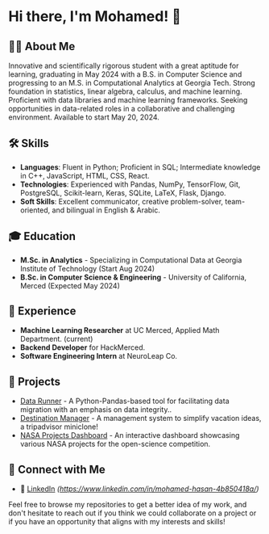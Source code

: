 # Hi there, I'm Mohamed! 👋

## 👨‍💻 About Me

Innovative and scientifically rigorous student with a great aptitude for learning, graduating in May 2024 with a B.S. in
Computer Science and progressing to an M.S. in Computational Analytics at Georgia Tech. Strong foundation in statistics,
linear algebra, calculus, and machine learning. Proficient with data libraries and machine learning frameworks. Seeking
opportunities in data-related roles in a collaborative and challenging environment. Available to start May 20, 2024.

## 🛠 Skills
- **Languages**: Fluent in Python; Proficient in SQL; Intermediate knowledge in C++, JavaScript, HTML, CSS, React.
- **Technologies**: Experienced with Pandas, NumPy, TensorFlow, Git, PostgreSQL, Scikit-learn, Keras, SQLite, LaTeX, Flask, Django.
- **Soft Skills**: Excellent communicator, creative problem-solver, team-oriented, and bilingual in English & Arabic.

## 🎓 Education

- **M.Sc. in Analytics** - Specializing in Computational Data at Georgia Institute of Technology (Start Aug 2024)
- **B.Sc. in Computer Science & Engineering** - University of California, Merced (Expected May 2024)

## 💼 Experience

- **Machine Learning Researcher** at UC Merced, Applied Math Department. (current)
- **Backend Developer** for HackMerced.
- **Software Engineering Intern** at NeuroLeap Co.

## 🚀 Projects

- [Data Runner](https://github.com/mustachemo/data-runner) - A Python-Pandas-based tool for facilitating data migration with an emphasis on data integrity..
- [Destination Manager](https://github.com/mustachemo/destination-manager) - A management system to simplify vacation ideas, a tripadvisor miniclone!
- [NASA Projects Dashboard](https://github.com/mustachemo/NASA-projects-dashboard) - An interactive dashboard showcasing various NASA projects for the open-science competition.


## 🤝 Connect with Me

- 💼 [LinkedIn](#) _(https://www.linkedin.com/in/mohamed-hasan-4b850418a/)_

Feel free to browse my repositories to get a better idea of my work, and don't hesitate to reach out if you think we could collaborate on a project or if you have an opportunity that aligns with my interests and skills!
